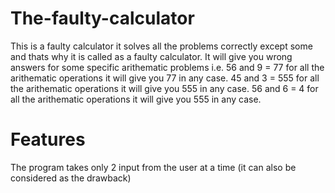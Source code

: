 # The-faulty-calculator
This is a faulty calculator it solves all the problems correctly except some and thats why it is called as a faulty calculator.
It will give you wrong answers for some specific arithematic problems i.e.
56 and 9 = 77 for all the arithematic operations it will give you 77 in any case.
45 and 3 = 555 for all the arithematic operations it will give you 555 in any case.
56 and 6 = 4 for all the arithematic operations it will give you 555 in any case.
# Features
The program takes only 2 input from the user at a time
(it can also be considered as the drawback)
